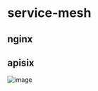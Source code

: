 # service-mesh

## nginx



## apisix

![image](https://github.com/user-attachments/assets/4b37d6a1-8b68-408a-9fde-2944e4f8a37c)

